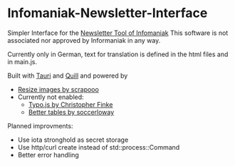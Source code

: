 # Infomaniak-Newsletter-Interface
Simpler Interface for the [Newsletter Tool of Infomaniak](https://www.infomaniak.com/de/marketing-events/newsletter-tool)
This software is not associated nor approved by Informaniak in any way.

Currently only in German, text for translation is defined in the html files and in main.js.

Built with [Tauri](https://tauri.app/) and [Quill](https://quilljs.com/) and powered by
* [Resize images by scrapooo](https://github.com/scrapooo/quill-resize-module)
* Currently not enabled:
	* [Typo.js by Christopher Finke](https://github.com/cfinke/Typo.js)
	* [Better tables by soccerloway](https://github.com/soccerloway/quill-better-table)


Planned improvments:
* Use iota stronghold as secret storage
* Use http/curl create instead of std::process::Command
* Better error handling